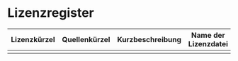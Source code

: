 # Lizenzregister

|Lizenzkürzel|Quellenkürzel|Kurzbeschreibung|Name der Lizenzdatei|
|-|-|-|-|
|||||
